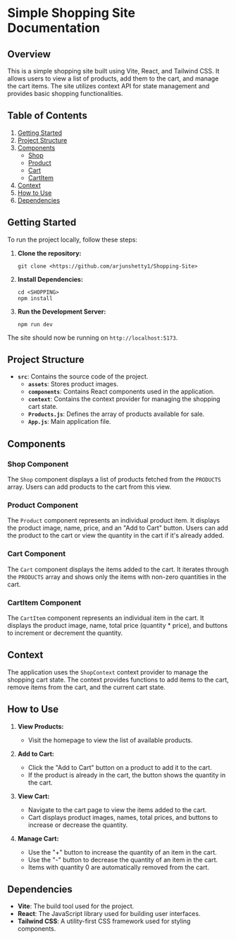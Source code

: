 # Simple Shopping Site Documentation

## Overview

This is a simple shopping site built using Vite, React, and Tailwind CSS. It allows users to view a list of products, add them to the cart, and manage the cart items. The site utilizes context API for state management and provides basic shopping functionalities.

## Table of Contents

1. [Getting Started](#getting-started)
2. [Project Structure](#project-structure)
3. [Components](#components)
    - [Shop](#shop-component)
    - [Product](#product-component)
    - [Cart](#cart-component)
    - [CartItem](#cartitem-component)
4. [Context](#context)
5. [How to Use](#how-to-use)
6. [Dependencies](#dependencies)

## Getting Started

To run the project locally, follow these steps:

1. **Clone the repository:**
   ```
   git clone <https://github.com/arjunshetty1/Shopping-Site>
   ```

2. **Install Dependencies:**
   ```
   cd <SHOPPING>
   npm install
   ```

3. **Run the Development Server:**
   ```
   npm run dev
   ```

The site should now be running on `http://localhost:5173`.

## Project Structure

- **`src`**: Contains the source code of the project.
  - **`assets`**: Stores product images.
  - **`components`**: Contains React components used in the application.
  - **`context`**: Contains the context provider for managing the shopping cart state.
  - **`Products.js`**: Defines the array of products available for sale.
  - **`App.js`**: Main application file.
  
## Components

### Shop Component

The `Shop` component displays a list of products fetched from the `PRODUCTS` array. Users can add products to the cart from this view.

### Product Component

The `Product` component represents an individual product item. It displays the product image, name, price, and an "Add to Cart" button. Users can add the product to the cart or view the quantity in the cart if it's already added.

### Cart Component

The `Cart` component displays the items added to the cart. It iterates through the `PRODUCTS` array and shows only the items with non-zero quantities in the cart.

### CartItem Component

The `CartItem` component represents an individual item in the cart. It displays the product image, name, total price (quantity * price), and buttons to increment or decrement the quantity.

## Context

The application uses the `ShopContext` context provider to manage the shopping cart state. The context provides functions to add items to the cart, remove items from the cart, and the current cart state.

## How to Use

1. **View Products:**
   - Visit the homepage to view the list of available products.

2. **Add to Cart:**
   - Click the "Add to Cart" button on a product to add it to the cart.
   - If the product is already in the cart, the button shows the quantity in the cart.

3. **View Cart:**
   - Navigate to the cart page to view the items added to the cart.
   - Cart displays product images, names, total prices, and buttons to increase or decrease the quantity.

4. **Manage Cart:**
   - Use the "+" button to increase the quantity of an item in the cart.
   - Use the "-" button to decrease the quantity of an item in the cart.
   - Items with quantity 0 are automatically removed from the cart.

## Dependencies

- **Vite**: The build tool used for the project.
- **React**: The JavaScript library used for building user interfaces.
- **Tailwind CSS**: A utility-first CSS framework used for styling components.
